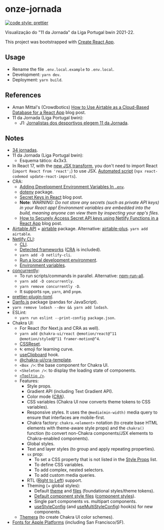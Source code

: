 # onze-jornada

[![code style: prettier](https://img.shields.io/badge/code_style-prettier-ff69b4.svg?style=flat-square)](https://github.com/prettier/prettier)

Visualização do "11 da Jornada" da Liga Portugal bwin 2021-22.

This project was bootstrapped with [Create React App](https://github.com/facebook/create-react-app).

## Usage

- Rename the file `.env.local.example` to `.env.local`.
- Development: `yarn dev`.
- Deployment: `yarn build`.

## References

- Aman Mittal's (Crowdbotics) [How to Use Airtable as a Cloud-Based Database for a React App](https://blog.crowdbotics.com/use-airtable-cloud-based-database-for-react-app/) blog post.
- 11 da Jornada (Liga Portugal bwin):
  - J1: [Jornalistas dos desportivos elegem 11 da Jornada](https://www.ligaportugal.pt/pt/epocas/20212022/noticias/geral/liga-portugal-bwin/jornada-1/jornalistas-dos-desportivos-elegem-11-da-jornada).

## Notes

- [34 jornadas](https://www.ligaportugal.pt/pt/liga/calendario/completo/20212022/ligaportugalbwin).
- 11 da Jornada (Liga Portugal bwin):
  - Esquema tático: 4x3x3.
- In React 17, with the [new JSX transform](https://reactjs.org/blog/2020/09/22/introducing-the-new-jsx-transform.html), you don't need to import React (`import React from 'react';`) to use JSX. [Automated script](https://reactjs.org/blog/2020/09/22/introducing-the-new-jsx-transform.html#removing-unused-react-imports) (`npx react-codemod update-react-imports`).
- CRA:
  - [Adding Development Environment Variables In `.env`](https://create-react-app.dev/docs/adding-custom-environment-variables/#adding-development-environment-variables-in-env).
  - [dotenv](https://github.com/motdotla/dotenv) package.
  - [Secret Keys in React](https://www.rockyourcode.com/secret-keys-in-react/) blog post.
  - **Note**: _WARNING: Do not store any secrets (such as private API keys) in your React app! Environment variables are embedded into the build, meaning anyone can view them by inspecting your app's files._
  - [How to Securely Access Secret API keys using Netlify Functions in a React App](https://www.freecodecamp.org/news/how-to-access-secret-api-keys-using-netlify-functions-in-a-react-app/) blog post.
- [Airtable API](https://airtable.com/api) + [airtable](https://www.npmjs.com/package/airtable) package. Alternative: [airtable-plus](https://www.npmjs.com/package/airtable-plus). `yarn add airtable`.
- [Netlify CLI](https://docs.netlify.com/cli/get-started/):
  - [CLI](https://github.com/netlify/cli/blob/main/docs/netlify-dev.md).
  - [Detected frameworks](https://github.com/netlify/framework-info/tree/main/src/frameworks) ([CRA](https://github.com/netlify/framework-info/blob/main/src/frameworks/create-react-app.json) is included).
  - `yarn add -D netlify-cli`.
  - [Run a local development environment](https://docs.netlify.com/cli/get-started/#run-a-local-development-environment).
  - [Environment variables](https://github.com/netlify/cli/blob/main/docs/netlify-dev.md#environment-variables).
- [concurrently](https://www.npmjs.com/package/concurrently):
  - To run scripts/commands in parallel. Alternative: [npm-run-all](https://www.npmjs.com/package/npm-run-all).
  - `yarn add -D concurrently`.
  - `yarn remove concurrently -D`.
  - It supports `npm`, `yarn`, and `pnpm`.
- [prettier-plugin-toml](https://github.com/bd82/toml-tools/tree/master/packages/prettier-plugin-toml).
- [Danfo.js](https://danfo.jsdata.org/) package (pandas for JavaScript).
- `yarn remove lodash --dev && yarn add lodash`.
- ESLint:
  - `yarn run eslint --print-config package.json`.
- Chakra UI:
  - For React (for Next.js and CRA as well).
  - `yarn add @chakra-ui/react @emotion/react@^11 @emotion/styled@^11 framer-motion@^4`.
  - [CSSReset](https://github.com/chakra-ui/chakra-ui/blob/main/packages/css-reset/src/css-reset.tsx).
  - 🌀: emoji for learning curve.
  - [useClipboard](https://chakra-ui.com/docs/hooks/use-clipboard) hook.
  - [@chakra-ui/cra-template](https://github.com/chakra-ui/chakra-ui/tree/main/tooling/cra-template).
  - `<Box />`: the base component for Chakra UI.
  - `<Skeleton />`: to display the loading state of components.
  - [`<Tooltip />`](https://chakra-ui.com/docs/overlay/tooltip).
  - Features:
    - Style props.
    - Gradient API (including Text Gradient API).
    - Color mode ([CRA](https://chakra-ui.com/docs/features/color-mode#for-create-react-app)).
    - CSS variables (Chakra UI now converts theme tokens to CSS variables).
    - Responsive styles. It uses the `@media(min-width)` media query to ensure that interfaces are mobile-first.
    - Chakra factory: `chakra.<element>` notation (to create base HTML elements with theme-aware style props) and the `chakra()` function (to convert non-Chakra components/JSX elements to Chakra-enabled components).
    - Global styles.
    - Text and layer styles (to group and apply repeating properties).
    - `sx` prop:
      - To set a CSS property that is not listed in the [Style Props](https://chakra-ui.com/docs/features/style-props) list.
      - To define CSS variables.
      - To add complex, nested selectors.
      - To add custom media queries.
    - RTL ([Right to Left](https://developer.mozilla.org/en-US/docs/Glossary/rtl)) support.
    - Theming (+ global styles):
      - Default [theme](https://chakra-ui.com/docs/theming/theme) and [files](https://github.com/chakra-ui/chakra-ui/tree/main/packages/theme/src/foundations) (foundational styles/theme tokens).
      - [Default component style files](https://github.com/chakra-ui/chakra-ui/tree/main/packages/theme/src/components) ([component styles](https://chakra-ui.com/docs/theming/component-style)).
      - Single part components vs. multipart components.
      - [useStyleConfig](https://chakra-ui.com/docs/theming/component-style#consuming-style-config) (and [useMultiStyleConfig](https://chakra-ui.com/docs/theming/component-style#consuming-multipart-style-config)) hook(s) for new components.
  - [Themera](https://themera.vercel.app/) (to create Chakra UI color schemes).
- [Fonts for Apple Platforms](https://developer.apple.com/fonts/) (including San Francisco/SF).
